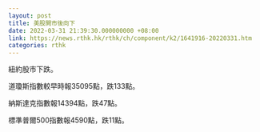 ```yaml
---
layout: post
title: 美股開市後向下
date: 2022-03-31 21:39:30.000000000 +08:00
link: https://news.rthk.hk/rthk/ch/component/k2/1641916-20220331.htm
categories: rthk
---
```


紐約股市下跌。

道瓊斯指數較早時報35095點，跌133點。

納斯達克指數報14394點，跌47點。

標準普爾500指數報4590點，跌11點。
